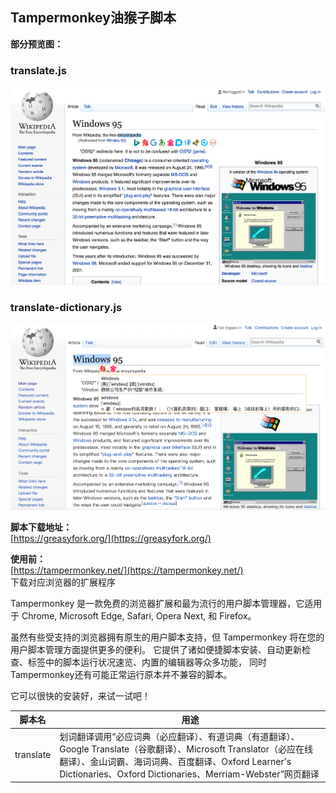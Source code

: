 ## Tampermonkey油猴子脚本

**部分预览图：**

### translate.js

![translate](translate/translate.png)

### translate-dictionary.js

![translate](translate/translate-dictionary.png)

**脚本下载地址：**  
[https://greasyfork.org/](https://greasyfork.org/)

**使用前：**  
[https://tampermonkey.net/](https://tampermonkey.net/)  
下载对应浏览器的扩展程序

Tampermonkey 是一款免费的浏览器扩展和最为流行的用户脚本管理器，它适用于 Chrome, Microsoft Edge, Safari, Opera Next, 和 Firefox。

虽然有些受支持的浏览器拥有原生的用户脚本支持，但 Tampermonkey 将在您的用户脚本管理方面提供更多的便利。 它提供了诸如便捷脚本安装、自动更新检查、标签中的脚本运行状况速览、内置的编辑器等众多功能， 同时Tampermonkey还有可能正常运行原本并不兼容的脚本。

它可以很快的安装好，来试一试吧！

脚本名 | 用途
-|-
translate|划词翻译调用“必应词典（必应翻译）、有道词典（有道翻译）、Google Translate（谷歌翻译）、Microsoft Translator（必应在线翻译）、金山词霸、海词词典、百度翻译、Oxford Learner's Dictionaries、Oxford Dictionaries、Merriam-Webster”网页翻译
